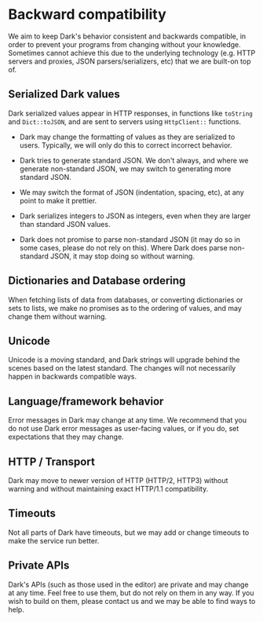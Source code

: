 # Backward compatibility

We aim to keep Dark's behavior consistent and backwards compatible, in order to
prevent your programs from changing without your knowledge. Sometimes cannot
achieve this due to the underlying technology (e.g. HTTP servers and proxies,
JSON parsers/serializers, etc) that we are built-on top of.

## Serialized Dark values

Dark serialized values appear in HTTP responses, in functions like `toString`
and `Dict::toJSON`, and are sent to servers using `HttpClient::` functions.

- Dark may change the formatting of values as they are serialized to users.
  Typically, we will only do this to correct incorrect behavior.

- Dark tries to generate standard JSON. We don't always, and where we generate
  non-standard JSON, we may switch to generating more standard JSON.

- We may switch the format of JSON (indentation, spacing, etc), at any point to
  make it prettier.

- Dark serializes integers to JSON as integers, even when they are larger than
  standard JSON values.

- Dark does not promise to parse non-standard JSON (it may do so in some cases,
  please do not rely on this). Where Dark does parse non-standard JSON, it may
  stop doing so without warning.

## Dictionaries and Database ordering

When fetching lists of data from databases, or converting dictionaries or sets
to lists, we make no promises as to the ordering of values, and may change them
without warning.

## Unicode

Unicode is a moving standard, and Dark strings will upgrade behind the scenes
based on the latest standard. The changes will not necessarily happen in
backwards compatible ways.

## Language/framework behavior

Error messages in Dark may change at any time. We recommend that you do not use
Dark error messages as user-facing values, or if you do, set expectations that
they may change.

## HTTP / Transport

Dark may move to newer version of HTTP (HTTP/2, HTTP3) without warning and
without maintaining exact HTTP/1.1 compatibility.

## Timeouts

Not all parts of Dark have timeouts, but we may add or change timeouts to make
the service run better.

## Private APIs

Dark's APIs (such as those used in the editor) are private and may change at any
time. Feel free to use them, but do not rely on them in any way. If you wish to
build on them, please contact us and we may be able to find ways to help.
